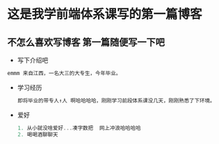 # 这是我学前端体系课写的第一篇博客

## 不怎么喜欢写博客 第一篇随便写一下吧


* 写下介绍吧
```javascript
emmm 来自江西，一名大三的大专生，今年毕业。
```

* 学习经历
  ``` javascript
  即将毕业的带专人↑人 啊哈哈哈哈，刚刚学习前段体系课没几天，刚刚熟悉了下环境。
* 爱好
  ```javascript
  1. 从小就没啥爱好...凑字数把  网上冲浪哈哈哈哈
  2. 喝喝酒聊聊天